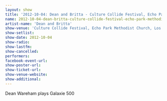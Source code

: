 ```yaml
---
layout: show
title: '2012-10-04: Dean and Britta - Culture Collide Festival, Echo Park Methodist Church, Los Angeles, CA, USA'
name: 2012-10-04-dean-britta-culture-collide-festival-echo-park-methodist-church-los-angeles-ca-usa
artist-name: 'Dean and Britta'
show-venue: 'Culture Collide Festival, Echo Park Methodist Church, Los Angeles, CA, USA'
show-setlist: 
show-date: 2012-10-04
show-radio: 
show-lastfm: 
show-cancelled: 
performers: 
facebook-event-url: 
show-poster-url: 
show-ticket-url: 
show-venue-website: 
show-additional: 
---
```


Dean Wareham plays Galaxie 500
